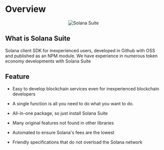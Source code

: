# Overview

<p align="center">
  <img src="https://github.com/atonoy/solana-suite/assets/186659/e298a7e5-eb59-41b4-8630-be8ba09be403" alt="Solana Suite" width="auto" height="auto">
</p>

## What is Solana Suite

Solana client SDK for inexperienced users, developed in Github with OSS and
published as an NPM module.
We have experience in numerous token economy developments with Solana Suite


## Feature

- Easy to develop blockchain services even for inexperienced blockchain
  developers

- A single function is all you need to do what you want to do.

- All-in-one package, so just install Solana Suite

- Many original features not found in other libraries

- Automated to ensure Solana's fees are the lowest

- Friendly specifications that do not overload the Solana network
